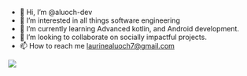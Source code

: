 - 👋 Hi, I’m @aluoch-dev
- 👀 I’m interested in all things software engineering
- 🌱 I’m currently learning Advanced kotlin, and Android development.
- 💞️ I’m looking to collaborate on socially impactful projects. 
- 📫 How to reach me laurinealuoch7@gmail.com

<!-- Language Stats-->
<img src="https://github-readme-stats.vercel.app/api/top-langs/?username=aluoch-dev"/>

<!---
aluoch-dev/aluoch-dev is a ✨ special ✨ repository because its `README.md` (this file) appears on your GitHub profile.
You can click the Preview link to take a look at your changes.
--->
